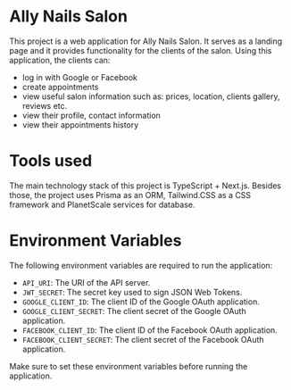 # Ally Nails Salon

This project is a web application for Ally Nails Salon. 
It serves as a landing page and it provides functionality for the clients of the salon.
Using this application, the clients can:
 - log in with Google or Facebook
 - create appointments
 - view useful salon information such as: prices, location, clients gallery, reviews etc.
 - view their profile, contact information
 - view their appointments history

# Tools used

The main technology stack of this project is TypeScript + Next.js. 
Besides those, the project uses Prisma as an ORM, Tailwind.CSS as a CSS framework and 
PlanetScale services for database.

# Environment Variables

The following environment variables are required to run the application:

- `API_URI`: The URI of the API server.
- `JWT_SECRET`: The secret key used to sign JSON Web Tokens.
- `GOOGLE_CLIENT_ID`: The client ID of the Google OAuth application.
- `GOOGLE_CLIENT_SECRET`: The client secret of the Google OAuth application.
- `FACEBOOK_CLIENT_ID`: The client ID of the Facebook OAuth application.
- `FACEBOOK_CLIENT_SECRET`: The client secret of the Facebook OAuth application.

Make sure to set these environment variables before running the application.
